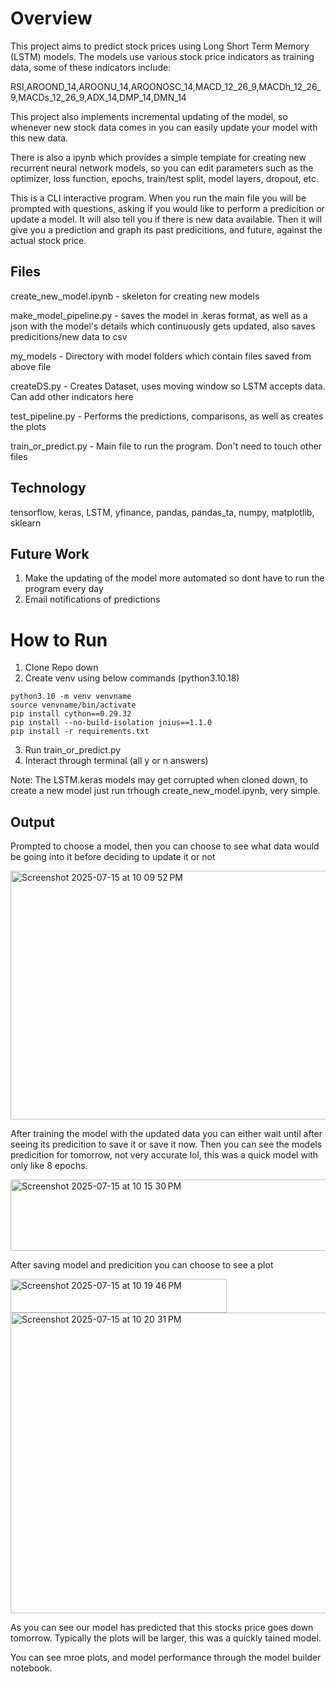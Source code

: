 # Overview
This project aims to predict stock prices using Long Short Term Memory (LSTM) models. The models use various stock price indicators as training data, some of these indicators include:

RSI,AROOND_14,AROONU_14,AROONOSC_14,MACD_12_26_9,MACDh_12_26_9,MACDs_12_26_9,ADX_14,DMP_14,DMN_14

This project also implements incremental updating of the model, so whenever new stock data comes in you can easily update your model with this new data. 

There is also a ipynb which provides a simple template for creating new recurrent neural network models, so you can edit parameters such as the optimizer, loss function, epochs, train/test split, model layers, dropout, etc.

This is a CLI interactive program. When you run the main file you will be prompted with questions, asking if you would like to perform a predicition or update a model. It will also tell you if there is new data available. Then it will give you a prediction and graph its past predicitions, and future, against the actual stock price.

## Files
create_new_model.ipynb - skeleton for creating new models

make_model_pipeline.py - saves the model in .keras format, as well as a json with the model's details which continuously gets updated, also saves predicitions/new data to csv

my_models - Directory with model folders which contain files saved from above file

createDS.py - Creates Dataset, uses moving window so LSTM accepts data. Can add other indicators here

test_pipeline.py - Performs the predictions, comparisons, as well as creates the plots

train_or_predict.py - Main file to run the program. Don't need to touch other files

## Technology
tensorflow, keras, LSTM, yfinance, pandas, pandas_ta, numpy, matplotlib, sklearn

## Future Work
1. Make the updating of the model more automated so dont have to run the program every day
2. Email notifications of predictions


# How to Run

1. Clone Repo down
2. Create venv using below commands (python3.10.18)
```
python3.10 -m venv venvname
source venvname/bin/activate
pip install cython==0.29.32 
pip install --no-build-isolation jnius==1.1.0
pip install -r requirements.txt
```
3. Run train_or_predict.py
4. Interact through terminal (all y or n answers)

Note: The LSTM.keras models may get corrupted when cloned down, to create a new model just run trhough create_new_model.ipynb, very simple.

## Output

Prompted to choose a model, then you can choose to see what data would be going into it before deciding to update it or not

<img width="991" height="398" alt="Screenshot 2025-07-15 at 10 09 52 PM" src="https://github.com/user-attachments/assets/c09e78ee-f408-4101-93b8-298d27eb1e17" />

After training the model with the updated data you can either wait until after seeing its predicition to save it or save it now. Then you can see the models predicition for tomorrow, not very accurate lol, this was a quick model with only like 8 epochs.

<img width="878" height="114" alt="Screenshot 2025-07-15 at 10 15 30 PM" src="https://github.com/user-attachments/assets/97223b83-c7a3-49c8-98af-a8b639d477a2" />

After saving model and predicition you can choose to see a plot

<img width="346" height="54" alt="Screenshot 2025-07-15 at 10 19 46 PM" src="https://github.com/user-attachments/assets/f4be5a01-942e-451f-8aec-50451ac37aee" />



<img width="645" height="481" alt="Screenshot 2025-07-15 at 10 20 31 PM" src="https://github.com/user-attachments/assets/71baf6ed-4ae5-41b2-839a-2c9e8fbbb1ec" />

As you can see our model has predicted that this stocks price goes down tomorrow. Typically the plots will be larger, this was a quickly tained model.

You can see mroe plots, and model performance through the model builder notebook.








